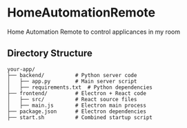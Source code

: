 # HomeAutomationRemote
Home Automation Remote to control applicances in my room

## Directory Structure

```
your-app/
├── backend/          # Python server code
│   ├── app.py        # Main server script
│   ├── requirements.txt  # Python dependencies
├── frontend/         # Electron + React code
│   ├── src/          # React source files
│   ├── main.js       # Electron main process
├── package.json      # Electron dependencies
├── start.sh          # Combined startup script
````